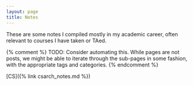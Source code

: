 ```yaml
---
layout: page
title: Notes
---
```


These are some notes I compiled mostly in my academic career, often relevant to
courses I have taken or TAed.

{% comment %}
TODO: Consider automating this. While pages are not posts, we might be able
to iterate through the sub-pages in some fashion, with the appropriate tags and
categories.
{% endcomment %}

[CS]({% link csarch_notes.md %})

